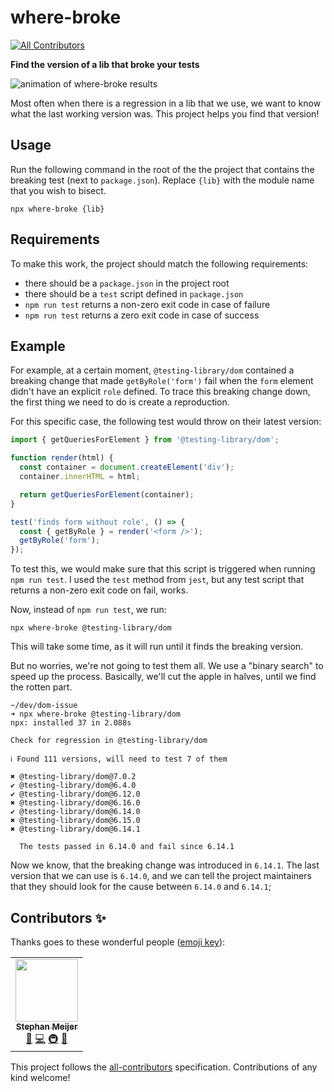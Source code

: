 # where-broke

<!-- ALL-CONTRIBUTORS-BADGE:START - Do not remove or modify this section -->

[![All Contributors](https://img.shields.io/badge/all_contributors-1-orange.svg?style=flat-square)](#contributors-)

<!-- ALL-CONTRIBUTORS-BADGE:END -->

**Find the version of a lib that broke your tests**

![animation of where-broke results](./docs/where-broke.gif)

Most often when there is a regression in a lib that we use, we want to know what the last working version was. This project helps you find that version!

## Usage

Run the following command in the root of the the project that contains the breaking test (next to `package.json`). Replace `{lib}` with the module name that you wish to bisect.

```shell
npx where-broke {lib}
```

## Requirements

To make this work, the project should match the following requirements:

- there should be a `package.json` in the project root
- there should be a `test` script defined in `package.json`
- `npm run test` returns a non-zero exit code in case of failure
- `npm run test` returns a zero exit code in case of success

## Example

For example, at a certain moment, `@testing-library/dom` contained a breaking change that made `getByRole('form')` fail when the `form` element didn't have an explicit `role` defined. To trace this breaking change down, the first thing we need to do is create a reproduction.

For this specific case, the following test would throw on their latest version:

```js
import { getQueriesForElement } from '@testing-library/dom';

function render(html) {
  const container = document.createElement('div');
  container.innerHTML = html;

  return getQueriesForElement(container);
}

test('finds form without role', () => {
  const { getByRole } = render('<form />');
  getByRole('form');
});
```

To test this, we would make sure that this script is triggered when running `npm run test`. I used the `test` method from `jest`, but any test script that returns a non-zero exit code on fail, works.

Now, instead of `npm run test`, we run:

```shell
npx where-broke @testing-library/dom
```

This will take some time, as it will run until it finds the breaking version.

But no worries, we're not going to test them all. We use a "binary search" to speed up the process. Basically, we'll cut the apple in halves, until we find the rotten part.

```shell
~/dev/dom-issue
➜ npx where-broke @testing-library/dom
npx: installed 37 in 2.088s

Check for regression in @testing-library/dom

ℹ Found 111 versions, will need to test 7 of them

✖ @testing-library/dom@7.0.2
✔ @testing-library/dom@6.4.0
✔ @testing-library/dom@6.12.0
✖ @testing-library/dom@6.16.0
✔ @testing-library/dom@6.14.0
✖ @testing-library/dom@6.15.0
✖ @testing-library/dom@6.14.1

  The tests passed in 6.14.0 and fail since 6.14.1
```

Now we know, that the breaking change was introduced in `6.14.1`. The last version that we can use is `6.14.0`, and we can tell the project maintainers that they should look for the cause between `6.14.0` and `6.14.1`;

## Contributors ✨

Thanks goes to these wonderful people ([emoji key](https://allcontributors.org/docs/en/emoji-key)):

<!-- ALL-CONTRIBUTORS-LIST:START - Do not remove or modify this section -->
<!-- prettier-ignore-start -->
<!-- markdownlint-disable -->
<table>
  <tr>
    <td align="center"><a href="https://github.com/smeijer"><img src="https://avatars1.githubusercontent.com/u/1196524?v=4?s=100" width="100px;" alt=""/><br /><sub><b>Stephan Meijer</b></sub></a><br /><a href="#ideas-smeijer" title="Ideas, Planning, & Feedback">🤔</a> <a href="https://github.com/smeijer/where-broke/commits?author=smeijer" title="Code">💻</a> <a href="#infra-smeijer" title="Infrastructure (Hosting, Build-Tools, etc)">🚇</a> <a href="#maintenance-smeijer" title="Maintenance">🚧</a></td>
  </tr>
</table>

<!-- markdownlint-enable -->
<!-- prettier-ignore-end -->

<!-- ALL-CONTRIBUTORS-LIST:END -->

This project follows the [all-contributors](https://github.com/all-contributors/all-contributors) specification. Contributions of any kind welcome!
